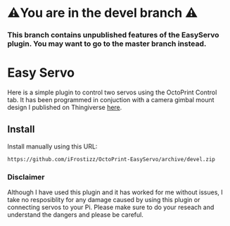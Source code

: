 # ⚠️You are in the devel branch ⚠️
### This branch contains unpublished features of the EasyServo plugin. You may want to go to the master branch instead.

# Easy Servo

Here is a simple plugin to control two servos using the OctoPrint Control tab. It has been programmed in conjuction with a camera gimbal mount design I published on Thingiverse [here](https://www.thingiverse.com/thing:4381240).

## Install

Install manually using this URL:

    https://github.com/iFrostizz/OctoPrint-EasyServo/archive/devel.zip

### Disclaimer

Although I have used this plugin and it has worked for me without issues, I take no resposiblity for any damage caused by using this plugin or connecting servos to your Pi. Please make sure to do your reseach and understand the dangers and please be careful.
